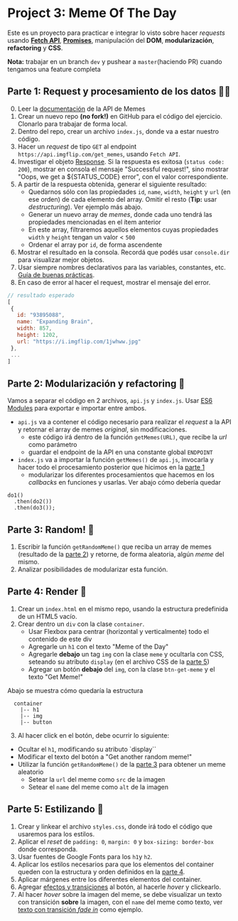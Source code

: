 # Project 3: Meme Of The Day

Este es un proyecto para practicar e integrar lo visto sobre hacer _requests_ usando **[Fetch API](https://developer.mozilla.org/en-US/docs/Web/API/Fetch_API/Using_Fetch)**, **[Promises](https://developer.mozilla.org/en-US/docs/Web/JavaScript/Guide/Using_promises)**, manipulación del **DOM**, **modularización**, **refactoring** y **CSS**.

**Nota:** trabajar en un branch `dev` y pushear a `master`(haciendo PR) cuando tengamos una feature completa

## Parte 1: Request y procesamiento de los datos 🕵️‍♀️

0. Leer la [documentación](https://api.imgflip.com/) de la API de Memes
1. Crear un nuevo repo **(no fork!)** en GitHub para el código del ejercicio. Clonarlo para trabajar de forma local.
2. Dentro del repo, crear un archivo `index.js`, donde va a estar nuestro código.
3. Hacer un _request_ de tipo `GET` al endpoint `https://api.imgflip.com/get_memes`, usando `Fetch API`.
4. Investigar el objeto [Response](https://developer.mozilla.org/en-US/docs/Web/API/Response). Si la respuesta es exitosa (`status code: 200`), mostrar en consola el mensaje "Successful request!", sino mostrar "Oops, we get a ${STATUS_CODE} error", con el valor correspondiente.
5. A partir de la respuesta obtenida, generar el siguiente resultado:
    - Quedarnos sólo con las propiedades `id`, `name`, `width`, `height` y `url` (en ese orden) de cada elemento del array. Omitir el resto (**Tip:** usar _destructuring_). Ver ejemplo más abajo.
    - Generar un nuevo array de _memes_, donde cada uno tendrá las propiedades mencionadas en el ítem anterior
    - En este array, filtraremos aquellos elementos cuyas propiedades `width` y `height` tengan un valor < `500`
    - Ordenar el array por `id`, de forma ascendente
5. Mostrar el resultado en la consola. Recordá que podés usar `console.dir` para visualizar mejor objetos.
6. Usar siempre nombres declarativos para las variables, constantes, etc. [Guía de buenas prácticas](https://github.com/undefinedschool/best-practices).
7. En caso de error al hacer el request, mostrar el mensaje del error.

```js
// resultado esperado
[
 {
   id: "93895088",
   name: "Expanding Brain",
   width: 857,
   height: 1202,
   url: "https://i.imgflip.com/1jwhww.jpg"
 },
 ...
]
```

## Parte 2: Modularización y refactoring 🛀

Vamos a separar el código en 2 archivos, `api.js` y `index.js`. Usar [ES6 Modules](https://github.com/undefinedschool/es6-modules/) para exportar e importar entre ambos.

- `api.js` va a contener el código necesario para realizar el _request_ a la API y retornar el array de memes _original_, sin modificaciones. 
  - este código irá dentro de la función `getMemes(URL)`, que recibe la _url_ como parámetro
  - guardar el endpoint de la API en una constante global `ENDPOINT`
- `index.js` va a importar la función `getMemes()` de `api.js`, invocarla y hacer todo el procesamiento posterior que hicimos en la [parte 1](#parte-1-request-y-procesamiento-de-los-datos)
  - modularizar los diferentes procesamientos que hacemos en los _callbacks_ en funciones y usarlas. Ver abajo cómo debería quedar

```
do1()
  .then(do2())
  .then(do3());
```

## Parte 3: Random! 🎰

1. Escribir la función `getRandomMeme()` que reciba un array de memes (resultado de la [parte 2](#parte-2-modularizar-y-refactorizar)) y retorne, de forma aleatoria, algún _meme_ del mismo.
2. Analizar posibilidades de modularizar esta función.

## Parte 4: Render 👀

1. Crear un `index.html` en el mismo repo, usando la estructura predefinida de un HTML5 vacío.
2. Crear dentro un `div` con la clase `container`.
   - Usar Flexbox para centrar (horizontal y verticalmente) todo el contenido de este div
   - Agregarle un `h1` con el texto "Meme of the Day"
   - Agregarle **debajo** un tag `img` con la clase `meme` y ocultarla con CSS, seteando su atributo `display` (en el archivo CSS de la [parte 5](#parte-5-estilizando))
   - Agregar un botón **debajo** del `img`, con la clase `btn-get-meme` y el texto "Get Meme!"

Abajo se muestra cómo quedaría la estructura

```
  container
    |-- h1
    |-- img
    |-- button
```

3. Al hacer click en el botón, debe ocurrir lo siguiente:
  - Ocultar el `h1`, modificando su atributo `display``
  - Modificar el texto del botón a "Get another random meme!"
  - Utilizar la función `getRandomMeme()` de la [parte 3](#parte-3-random) para obtener un meme aleatorio
    - Setear la `url` del meme como `src` de la imagen
    - Setear el `name` del meme como `alt` de la imagen
    
## Parte 5: Estilizando 💅

1. Crear y linkear el archivo `styles.css`, donde irá todo el código que usaremos para los estilos.
2. Aplicar el _reset_ de `padding: 0`, `margin: 0` y `box-sizing: border-box` donde corresponda.
3. Usar fuentes de Google Fonts para los `h1`y `h2`.
4. Aplicar los estilos necesarios para que los elementos del container queden con la estructura y orden definidos en la [parte 4](#parte-4-render).
5. Aplicar márgenes entre los diferentes elementos del container.
6. Agregar [efectos y transiciones](https://dev.to/webdeasy/top-20-css-buttons-animations-f41) al botón, al hacerle _hover_ y clickearlo.
7. Al hacer _hover_ sobre la imagen del meme, se debe visualizar un texto con transición **sobre** la imagen, con el `name` del meme como texto, ver [texto con transición _fade in_](https://www.w3schools.com/howto/howto_css_image_overlay.asp) como ejemplo. 
